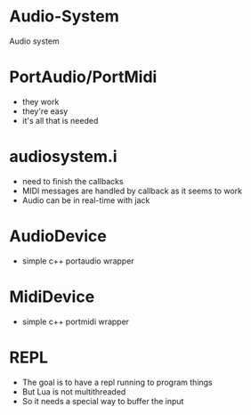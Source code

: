 # Audio-System
Audio system

# PortAudio/PortMidi
* they work
* they're easy
* it's all that is needed

# audiosystem.i
* need to finish the callbacks
* MIDI messages are handled by callback as it seems to work
* Audio can be in real-time with jack

# AudioDevice
* simple c++ portaudio wrapper

# MidiDevice
* simple c++ portmidi wrapper

# REPL
* The goal is to have a repl running to program things
* But Lua is not multithreaded
* So it needs a special way to buffer the input 


